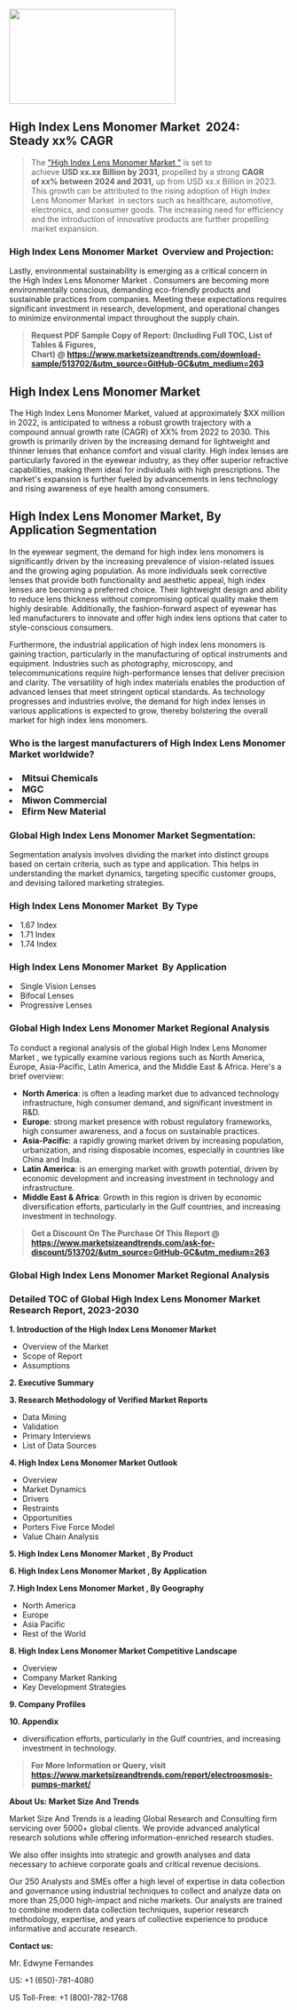 <p><img class="alignnone size-medium wp-image-20088" src="https://ffe5etoiles.com/wp-content/uploads/2024/12/MST1-300x171.png" alt="" width="300" height="171" /></p><h2 id="ember46" class="ember-view reader-text-block__heading-2">High Index Lens Monomer Market &nbsp;2024: Steady&nbsp;xx% CAGR</h2><blockquote id="ember47" class="ember-view reader-text-block__blockquote">The&nbsp;<a class="app-aware-link " href="https://www.marketsizeandtrends.com/download-sample/513702/&utm_source=GitHub-GC&utm_medium=263" target="_blank" data-test-app-aware-link="">"High Index Lens Monomer Market "</a>&nbsp;is set to achieve&nbsp;<strong>USD&nbsp;xx.xx&nbsp;Billion by 2031,</strong>&nbsp;propelled by a strong&nbsp;<strong>CAGR of&nbsp;xx% between 2024 and 2031,</strong>&nbsp;up from USD xx.x Billion in 2023. This growth can be attributed to the rising adoption of&nbsp;High Index Lens Monomer Market &nbsp;in sectors such as healthcare, automotive, electronics, and consumer goods. The increasing need for efficiency and the introduction of innovative products are further propelling market expansion.</blockquote><h3 id="ember48" class="ember-view reader-text-block__heading-3">High Index Lens Monomer Market &nbsp;Overview and Projection:</h3><p id="ember49" class="ember-view reader-text-block__paragraph">Lastly, environmental sustainability is emerging as a critical concern in the&nbsp;High Index Lens Monomer Market . Consumers are becoming more environmentally conscious, demanding eco-friendly products and sustainable practices from companies. Meeting these expectations requires significant investment in research, development, and operational changes to minimize environmental impact throughout the supply chain.</p><blockquote id="ember50" class="ember-view reader-text-block__blockquote"><strong>Request PDF Sample Copy of Report: (Including Full TOC, List of Tables &amp; Figures, Chart)&nbsp;@&nbsp;<strong><a href="https://www.marketsizeandtrends.com/download-sample/513702/&utm_source=GitHub-GC&utm_medium=263" target="_blank">https://www.marketsizeandtrends.com/download-sample/513702/&utm_source=GitHub-GC&utm_medium=263</a></strong></strong></blockquote><h3 class=""> <h2>High Index Lens Monomer Market</h2><p>The High Index Lens Monomer Market, valued at approximately $XX million in 2022, is anticipated to witness a robust growth trajectory with a compound annual growth rate (CAGR) of XX% from 2022 to 2030. This growth is primarily driven by the increasing demand for lightweight and thinner lenses that enhance comfort and visual clarity. High index lenses are particularly favored in the eyewear industry, as they offer superior refractive capabilities, making them ideal for individuals with high prescriptions. The market's expansion is further fueled by advancements in lens technology and rising awareness of eye health among consumers.</p><h2>High Index Lens Monomer Market, By Application Segmentation</h2><p>In the eyewear segment, the demand for high index lens monomers is significantly driven by the increasing prevalence of vision-related issues and the growing aging population. As more individuals seek corrective lenses that provide both functionality and aesthetic appeal, high index lenses are becoming a preferred choice. Their lightweight design and ability to reduce lens thickness without compromising optical quality make them highly desirable. Additionally, the fashion-forward aspect of eyewear has led manufacturers to innovate and offer high index lens options that cater to style-conscious consumers.</p><p>Furthermore, the industrial application of high index lens monomers is gaining traction, particularly in the manufacturing of optical instruments and equipment. Industries such as photography, microscopy, and telecommunications require high-performance lenses that deliver precision and clarity. The versatility of high index materials enables the production of advanced lenses that meet stringent optical standards. As technology progresses and industries evolve, the demand for high index lenses in various applications is expected to grow, thereby bolstering the overall market for high index lens monomers.</p></h3><h3 id="" class="">Who is the largest manufacturers of&nbsp;High Index Lens Monomer Market worldwide?</h3><h3 class=""></Li><Li>Mitsui Chemicals</Li><Li> MGC</Li><Li> Miwon Commercial</Li><Li> Efirm New Material</h3><h3 id="ember53" class="ember-view reader-text-block__heading-3">Global&nbsp;High Index Lens Monomer Market Segmentation:</h3><p id="ember54" class="ember-view reader-text-block__paragraph">Segmentation analysis involves dividing the market into distinct groups based on certain criteria, such as type and application. This helps in understanding the market dynamics, targeting specific customer groups, and devising tailored marketing strategies.</p><h3 id="" class="">High Index Lens Monomer Market &nbsp;By Type</h3><p></Li><Li>1.67 Index</Li><Li> 1.71 Index</Li><Li> 1.74 Index</p><h3 id="" class="">High Index Lens Monomer Market &nbsp;By Application</h3><p class=""></Li><Li>Single Vision Lenses</Li><Li> Bifocal Lenses</Li><Li> Progressive Lenses</p><h3 id="ember62" class="ember-view reader-text-block__heading-3">Global High Index Lens Monomer Market Regional Analysis</h3><p id="ember63" class="ember-view reader-text-block__paragraph">To conduct a regional analysis of the global High Index Lens Monomer Market , we typically examine various regions such as North America, Europe, Asia-Pacific, Latin America, and the Middle East &amp; Africa. Here's a brief overview:</p><ul><li><strong>North America</strong>: is often a leading market due to advanced technology infrastructure, high consumer demand, and significant investment in R&amp;D.</li><li><strong>Europe</strong>: strong market presence with robust regulatory frameworks, high consumer awareness, and a focus on sustainable practices.</li><li><strong>Asia-Pacific</strong>: a rapidly growing market driven by increasing population, urbanization, and rising disposable incomes, especially in countries like China and India.</li><li><strong>Latin America</strong>: is an emerging market with growth potential, driven by economic development and increasing investment in technology and infrastructure.</li><li><strong>Middle East &amp; Africa</strong>: Growth in this region is driven by economic diversification efforts, particularly in the Gulf countries, and increasing investment in technology.</li></ul><blockquote id="ember61" class="ember-view reader-text-block__blockquote"><strong>Get a Discount On The Purchase Of This Report @ <strong><a href="https://html-cleaner.com/" target="">https://www.marketsizeandtrends.com/ask-for-discount/513702/&utm_source=GitHub-GC&utm_medium=263</a></strong></strong></blockquote><h3 id="ember62" class="ember-view reader-text-block__heading-3">Global High Index Lens Monomer Market Regional Analysis</h3><h3 id="" class="">Detailed TOC of Global High Index Lens Monomer Market Research Report, 2023-2030</h3><p id="" class=""><strong>1. Introduction of the High Index Lens Monomer Market </strong></p><ul><li>Overview of the Market</li><li>Scope of Report</li><li>Assumptions</li></ul><p id="" class=""><strong>2. Executive Summary</strong></p><p id="" class=""><strong>3. Research Methodology of Verified Market Reports</strong></p><ul><li>Data Mining</li><li>Validation</li><li>Primary Interviews</li><li>List of Data Sources</li></ul><p id="" class=""><strong>4. High Index Lens Monomer Market Outlook</strong></p><ul><li>Overview</li><li>Market Dynamics</li><li>Drivers</li><li>Restraints</li><li>Opportunities</li><li>Porters Five Force Model</li><li>Value Chain Analysis</li></ul><p id="" class=""><strong>5. High Index Lens Monomer Market , By Product</strong></p><p id="" class=""><strong>6. High Index Lens Monomer Market , By Application</strong></p><p id="" class=""><strong>7. High Index Lens Monomer Market , By Geography</strong></p><ul><li>North America</li><li>Europe</li><li>Asia Pacific</li><li>Rest of the World</li></ul><p id="" class=""><strong>8. High Index Lens Monomer Market Competitive Landscape</strong></p><ul><li>Overview</li><li>Company Market Ranking</li><li>Key Development Strategies</li></ul><p id="" class=""><strong>9. Company Profiles</strong></p><p id="" class=""><strong>10. Appendix</strong></p><ul><li>diversification efforts, particularly in the Gulf countries, and increasing investment in technology.</li></ul><blockquote id="ember65" class="ember-view reader-text-block__blockquote"><strong>For More Information or Query, visit <strong><strong><a href="https://html-cleaner.com/" target="">https://www.marketsizeandtrends.com/report/electroosmosis-pumps-market/</a></strong></strong></strong></blockquote><p id="" class=""><strong>About Us: Market Size And Trends</strong></p><p id="" class="">Market Size And Trends is a leading Global Research and Consulting firm servicing over 5000+ global clients. We provide advanced analytical research solutions while offering information-enriched research studies.</p><p id="" class="">We also offer insights into strategic and growth analyses and data necessary to achieve corporate goals and critical revenue decisions.</p><p id="" class="">Our 250 Analysts and SMEs offer a high level of expertise in data collection and governance using industrial techniques to collect and analyze data on more than 25,000 high-impact and niche markets. Our analysts are trained to combine modern data collection techniques, superior research methodology, expertise, and years of collective experience to produce informative and accurate research.</p><p id="" class=""><strong>Contact us:</strong></p><p id="" class="">Mr. Edwyne Fernandes</p><p id="" class="">US: +1 (650)-781-4080</p><p id="" class="">US Toll-Free: +1 (800)-782-1768</p>
